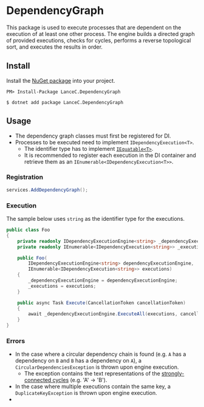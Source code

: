 DependencyGraph
===

[nuget]: https://www.nuget.org/packages/LanceC.DependencyGraph/

This package is used to execute processes that are dependent on the execution of at least one other process. The engine builds a directed graph of provided executions, checks for cycles, performs a reverse topological sort, and executes the results in order.

## Install

Install the [NuGet package][nuget] into your project.

```
PM> Install-Package LanceC.DependencyGraph
```
```
$ dotnet add package LanceC.DependencyGraph
```

## Usage

- The dependency graph classes must first be registered for DI.
- Processes to be executed need to implement `IDependencyExecution<T>`.
    - The identifier type has to implement [`IEquatable<T>`](https://docs.microsoft.com/en-us/dotnet/api/system.iequatable-1).
    - It is recommended to register each execution in the DI container and retrieve them as an `IEnumerable<IDependencyExecution<T>>`.

### Registration

```c#
services.AddDependencyGraph();
```

### Execution

The sample below uses `string` as the identifier type for the executions.

```c#
public class Foo
{
    private readonly IDependencyExecutionEngine<string> _dependencyExecutionEngine;
    private readonly IEnumerable<IDependencyExecution<string>> _executions;

    public Foo(
        IDependencyExecutionEngine<string> dependencyExecutionEngine,
        IEnumerable<IDependencyExecution<string>> executions)
    {
        _dependencyExecutionEngine = dependencyExecutionEngine;
        _executions = executions;
    }

    public async Task Execute(CancellationToken cancellationToken)
    {
        await _dependencyExecutionEngine.ExecuteAll(executions, cancellationToken);
    }
}
```

### Errors

- In the case where a circular dependency chain is found (e.g. `A` has a dependency on `B` and `B` has a dependency on `A`), a `CircularDependenciesException` is thrown upon engine execution.
    - The exception contains the text representations of the [strongly-connected cycles](https://en.wikipedia.org/wiki/Tarjan%27s_strongly_connected_components_algorithm) (e.g. 'A' -> 'B').
- In the case where multiple executions contain the same key, a `DuplicateKeyException` is thrown upon engine execution.
- 
